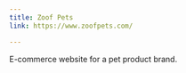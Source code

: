 ```yaml
---
title: Zoof Pets
link: https://www.zoofpets.com/

---
```

E-commerce website for a pet product brand.